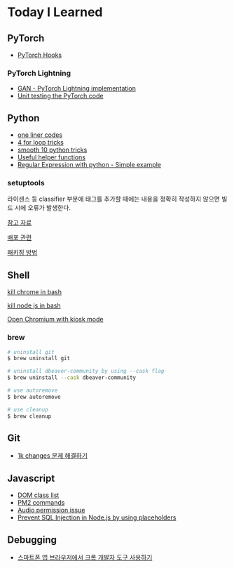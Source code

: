# Today I Learned

## PyTorch

* [PyTorch Hooks](./pytorch/pytorch_hooks/pytorch_hooks.py)

### PyTorch Lightning

* [GAN - PyTorch Lightning implementation](./pytorch/pytorch_lightning/gan/gan.py)
* [Unit testing the PyTorch code](./pytorch/testing/how_to_test_if_pytorch_code_is_working_as_intended.md)

## Python

* [one liner codes](./python/one_liner.py)
* [4 for loop tricks](./python/4_for_loop_tricks.py)
* [smooth 10 python tricks](./python/smooth_10_tricks.py)
* [Useful helper functions](./python/useful_helper_functions.py)
* [Regular Expression with python - Simple example](./python/regex/simple_regex.py)

### setuptools

라이센스 등 classifier 부분에 태그를 추가할 때에는 내용을 정확히 작성하지 않으면 빌드 시에 오류가 발생한다.

[참고 자료](https://pypi.org/classifiers/)

[배포 관련](https://rampart81.github.io/post/python_package_publish/)

[패키징 방법](https://data-newbie.tistory.com/770)

## Shell

[kill chrome in bash](./bash/kill_chrome.sh)

[kill node js in bash](./bash/kill_node_js.sh)

[Open Chromium with kiosk mode](./bash/chromium_kiosk_mode.sh)

### brew

```bash
# uninstall git
$ brew uninstall git

# uninstall dbeaver-community by using --cask flag
$ brew uninstall --cask dbeaver-community

# use autoremove
$ brew autoremove

# use cleanup
$ brew cleanup
```

## Git

* [1k changes 문제 해결하기](./Git/solve_1k.md)

## Javascript

* [DOM class list](./javascript/DOM_classList/DOM_classList.md)
* [PM2 commands](./javascript/pm2/pm2_commands.md)
* [Audio permission issue](./javascript/audio_permission_for_autoplay/README.md)
* [Prevent SQL Injection in Node.js by using placeholders](./javascript/sql/prevent_sql_injection.js)

## Debugging

* [스마트폰 앱 브라우저에서 크롬 개발자 도구 사용하기](https://medium.com/cashwalk/%EC%8A%A4%EB%A7%88%ED%8A%B8%ED%8F%B0-%EC%95%B1-%EB%B8%8C%EB%9D%BC%EC%9A%B0%EC%A0%80%EC%97%90%EC%84%9C-%ED%81%AC%EB%A1%AC-%EA%B0%9C%EB%B0%9C%EC%9E%90-%EB%8F%84%EA%B5%AC-%EC%82%AC%EC%9A%A9%ED%95%98%EA%B8%B0-c6a34d9aeb02)
